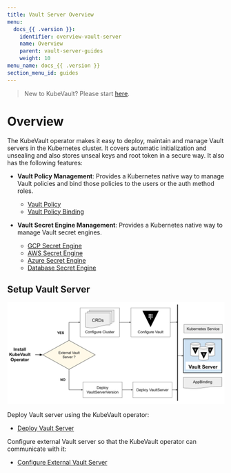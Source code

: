 ```yaml
---
title: Vault Server Overview
menu:
  docs_{{ .version }}:
    identifier: overview-vault-server
    name: Overview
    parent: vault-server-guides
    weight: 10
menu_name: docs_{{ .version }}
section_menu_id: guides
---
```


> New to KubeVault? Please start [here](/docs/concepts/README.md).

# Overview

The KubeVault operator makes it easy to deploy, maintain and manage Vault servers in the Kubernetes cluster. It covers automatic initialization and unsealing and also stores unseal keys and root token in a secure way. It also has the following features:

- **Vault Policy Management**: Provides a Kubernetes native way to manage Vault policies and bind those policies to the users or the auth method roles.

  - [Vault Policy]()
  - [Vault Policy Binding]()

- **Vault Secret Engine Management**: Provides a Kubernetes native way to manage Vault secret engines.

  - [GCP Secret Engine]()
  - [AWS Secret Engine]()
  - [Azure Secret Engine]()
  - [Database Secret Engine]()

## Setup Vault Server

![Overview](/docs/images/guides/vault-server/overview_vault_server_guide.svg)

Deploy Vault server using the KubeVault operator:

- [Deploy Vault Server](/docs/guides/vault-server/vault-server.md)

 Configure external Vault server so that the  KubeVault operator can communicate with it:

- [Configure External Vault Server](/docs/guides/vault-server/external-vault-sever.md)
